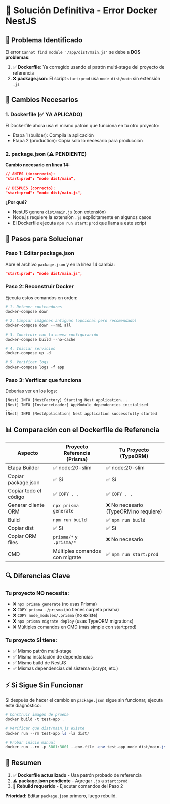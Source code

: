 # 🔧 Solución Definitiva - Error Docker NestJS

## 🎯 Problema Identificado

El error `Cannot find module '/app/dist/main.js'` se debe a **DOS problemas**:

1. ✅ **Dockerfile**: Ya corregido usando el patrón multi-stage del proyecto de referencia
2. ❌ **package.json**: El script `start:prod` usa `node dist/main` sin extensión `.js`

## 📝 Cambios Necesarios

### 1. Dockerfile (✅ YA APLICADO)

El Dockerfile ahora usa el mismo patrón que funciona en tu otro proyecto:
- Etapa 1 (builder): Compila la aplicación
- Etapa 2 (production): Copia solo lo necesario para producción

### 2. package.json (⚠️ PENDIENTE)

**Cambio necesario en línea 14:**

```json
// ANTES (incorrecto):
"start:prod": "node dist/main",

// DESPUÉS (correcto):
"start:prod": "node dist/main.js",
```

**¿Por qué?** 
- NestJS genera `dist/main.js` (con extensión)
- Node.js requiere la extensión `.js` explícitamente en algunos casos
- El Dockerfile ejecuta `npm run start:prod` que llama a este script

## 🚀 Pasos para Solucionar

### Paso 1: Editar package.json

Abre el archivo `package.json` y en la línea 14 cambia:
```json
"start:prod": "node dist/main.js",
```

### Paso 2: Reconstruir Docker

Ejecuta estos comandos en orden:

```powershell
# 1. Detener contenedores
docker-compose down

# 2. Limpiar imágenes antiguas (opcional pero recomendado)
docker-compose down --rmi all

# 3. Construir con la nueva configuración
docker-compose build --no-cache

# 4. Iniciar servicios
docker-compose up -d

# 5. Verificar logs
docker-compose logs -f app
```

### Paso 3: Verificar que funciona

Deberías ver en los logs:
```
[Nest] INFO [NestFactory] Starting Nest application...
[Nest] INFO [InstanceLoader] AppModule dependencies initialized
...
[Nest] INFO [NestApplication] Nest application successfully started
```

## 📊 Comparación con el Dockerfile de Referencia

| Aspecto | Proyecto Referencia (Prisma) | Tu Proyecto (TypeORM) |
|---------|------------------------------|------------------------|
| Etapa Builder | ✅ node:20-slim | ✅ node:20-slim |
| Copiar package.json | ✅ Sí | ✅ Sí |
| Copiar todo el código | ✅ `COPY . .` | ✅ `COPY . .` |
| Generar cliente ORM | `npx prisma generate` | ❌ No necesario (TypeORM no requiere) |
| Build | `npm run build` | ✅ `npm run build` |
| Copiar dist | ✅ Sí | ✅ Sí |
| Copiar ORM files | `prisma/*` y `.prisma/*` | ❌ No necesario |
| CMD | Múltiples comandos con migrate | ✅ `npm run start:prod` |

## 🔍 Diferencias Clave

### Tu proyecto NO necesita:
- ❌ `npx prisma generate` (no usas Prisma)
- ❌ `COPY prisma ./prisma` (no tienes carpeta prisma)
- ❌ `COPY node_modules/.prisma` (no existe)
- ❌ `npx prisma migrate deploy` (usas TypeORM migrations)
- ❌ Múltiples comandos en CMD (más simple con start:prod)

### Tu proyecto SÍ tiene:
- ✅ Mismo patrón multi-stage
- ✅ Misma instalación de dependencias
- ✅ Mismo build de NestJS
- ✅ Mismas dependencias del sistema (bcrypt, etc.)

## ⚡ Si Sigue Sin Funcionar

Si después de hacer el cambio en `package.json` sigue sin funcionar, ejecuta este diagnóstico:

```powershell
# Construir imagen de prueba
docker build -t test-app .

# Verificar que dist/main.js existe
docker run --rm test-app ls -la dist/

# Probar inicio manual
docker run --rm -p 3001:3001 --env-file .env test-app node dist/main.js
```

## 📌 Resumen

1. ✅ **Dockerfile actualizado** - Usa patrón probado de referencia
2. ⚠️ **package.json pendiente** - Agregar `.js` a `start:prod`
3. 🚀 **Rebuild requerido** - Ejecutar comandos del Paso 2

**Prioridad:** Editar `package.json` primero, luego rebuild.

